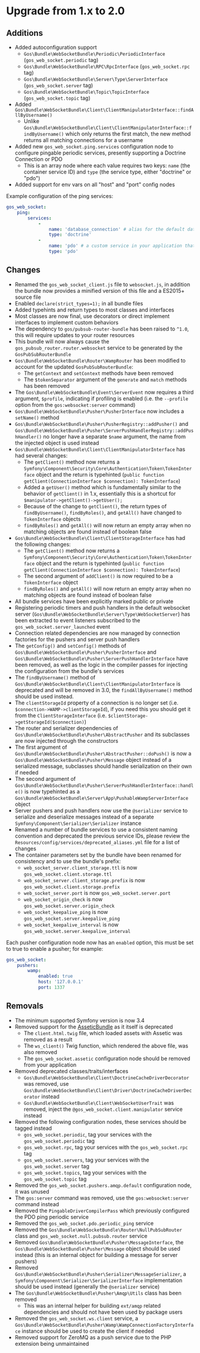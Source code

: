 # Upgrade from 1.x to 2.0

## Additions

- Added autoconfiguration support
    - `Gos\Bundle\WebSocketBundle\Periodic\PeriodicInterface` (`gos_web_socket.periodic` tag)
    - `Gos\Bundle\WebSocketBundle\RPC\RpcInterface` (`gos_web_socket.rpc` tag)
    - `Gos\Bundle\WebSocketBundle\Server\Type\ServerInterface` (`gos_web_socket.server` tag)
    - `Gos\Bundle\WebSocketBundle\Topic\TopicInterface` (`gos_web_socket.topic` tag)
- Added `Gos\Bundle\WebSocketBundle\Client\ClientManipulatorInterface::findAllByUsername()`
    - Unlike `Gos\Bundle\WebSocketBundle\Client\ClientManipulatorInterface::findByUsername()` which only returns the first match, the new method returns all matching connections for a username
- Added new `gos_web_socket.ping.services` configuration node to configure pingable periodic services, presently supporting a Doctrine Connection or PDO
    - This is an array node where each value requires two keys: `name` (the container service ID) and `type` (the service type, either "doctrine" or "pdo")
- Added support for env vars on all "host" and "port" config nodes
    
Example configuration of the ping services:

```yaml
gos_web_socket:
    ping:
        services:
            -
                name: 'database_connection' # alias for the default database connection created by the DoctrineBundle
                type: 'doctrine'
            -
                name: 'pdo' # a custom service in your application that is a PDO connection
                type: 'pdo'

```

## Changes

- Renamed the `gos_web_socket_client.js` file to `websocket.js`, in addition the bundle now provides a minified version of this file and a ES2015+ source file
- Enabled `declare(strict_types=1);` in all bundle files
- Added typehints and return types to most classes and interfaces
- Most classes are now final, use decorators or direct implement interfaces to implement custom behaviors
- The dependency to `gos/pubsub-router-bundle` has been raised to `^1.0`, this will require updates to your router resources
- This bundle will now always cause the `gos_pubsub_router.router.websocket` service to be generated by the `GosPubSubRouterBundle`
- `Gos\Bundle\WebSocketBundle\Router\WampRouter` has been modified to account for the updated `GosPubSubRouterBundle`:
    - The `getContext` and `setContext` methods have been removed
    - The `$tokenSeparator` argument of the `generate` and `match` methods has been removed
- The `Gos\Bundle\WebSocketBundle\Event\ServerEvent` now requires a third argument, `$profile`, indicating if profiling is enabled (i.e. the `--profile` option from the `gos:websocket:server` command)
- `Gos\Bundle\WebSocketBundle\Pusher\PusherInterface` now includes a `setName()` method
- `Gos\Bundle\WebSocketBundle\Pusher\PusherRegistry::addPusher()` and `Gos\Bundle\WebSocketBundle\Pusher\ServerPushHandlerRegistry::addPushHandler()` no longer have a separate `$name` argument, the name from the injected object is used instead
- `Gos\Bundle\WebSocketBundle\Client\ClientManipulatorInterface` has had several changes:
    - The `getClient()` method now returns a `Symfony\Component\Security\Core\Authentication\Token\TokenInterface` object and the return is typehinted (`public function getClient(ConnectionInterface $connection): TokenInterface`)
    - Added a `getUser()` method which is fundamentally similar to the behavior of `getClient()` in 1.x, essentially this is a shortcut for `$manipulator->getClient()->getUser();`
    - Because of the change to `getClient()`, the return types of `findByUsername()`, `findByRoles()`, and `getAll()` have changed to `TokenInterface` objects
    - `findByRoles()` and `getAll()` will now return an empty array when no matching objects are found instead of boolean false
- `Gos\Bundle\WebSocketBundle\Client\ClientStorageInterface` has had the following changes:
    - The `getClient()` method now returns a `Symfony\Component\Security\Core\Authentication\Token\TokenInterface` object and the return is typehinted (`public function getClient(ConnectionInterface $connection): TokenInterface`)
    - The second argument of `addClient()` is now required to be a `TokenInterface` object
    - `findByRoles()` and `getAll()` will now return an empty array when no matching objects are found instead of boolean false
- All bundle services have been explicitly marked public or private
- Registering periodic timers and push handlers in the default websocket server (`Gos\Bundle\WebSocketBundle\Server\Type\WebSocketServer`) has been extracted to event listeners subscribed to the `gos_web_socket.server_launched` event
- Connection related dependencies are now managed by connection factories for the pushers and server push handlers
- The `getConfig()` and `setConfig()` methods of `Gos\Bundle\WebSocketBundle\Pusher\PusherInterface` and `Gos\Bundle\WebSocketBundle\Pusher\ServerPushHandlerInterface` have been removed, as well as the logic in the compiler passes for injecting the configuration from the bundle's services
- The `findByUsername()` method of `Gos\Bundle\WebSocketBundle\Client\ClientManipulatorInterface` is deprecated and will be removed in 3.0, the `findAllByUsername()` method should be used instead.
- The `clientStorageId` property of a connection is no longer set (i.e. `$connection->WAMP->clientStorageId`), if you need this you should get it from the `ClientStorageInterface` (i.e. `$clientStorage->getStorageId($connection)`)
- The router and serializer dependencies of `Gos\Bundle\WebSocketBundle\Pusher\AbstractPusher` and its subclasses are now injected through the constructors
- The first argument of `Gos\Bundle\WebSocketBundle\Pusher\AbstractPusher::doPush()` is now a `Gos\Bundle\WebSocketBundle\Pusher\Message` object instead of a serialized message, subclasses should handle serialization on their own if needed
- The second argument of `Gos\Bundle\WebSocketBundle\Pusher\ServerPushHandlerInterface::handle()` is now typehinted as a `Gos\Bundle\WebSocketBundle\Server\App\PushableWampServerInterface` object
- Server pushers and push handlers now use the `@serializer` service to serialize and deserialize messages instead of a separate `Symfony\Component\Serializer\Serializer` instance
- Renamed a number of bundle services to use a consistent naming convention and deprecated the previous service IDs, please review the `Resources/config/services/deprecated_aliases.yml` file for a list of changes
- The container parameters set by the bundle have been renamed for consistency and to use the bundle's prefix:
    - `web_socket_server.client_storage.ttl` is now `gos_web_socket.client.storage.ttl`
    - `web_socket_server.client_storage.prefix` is now `gos_web_socket.client.storage.prefix`
    - `web_socket_server.port` is now `gos_web_socket.server.port`
    - `web_socket_origin_check` is now `gos_web_socket.server.origin_check`
    - `web_socket_keepalive_ping` is now `gos_web_socket.server.keepalive_ping`
    - `web_socket_keepalive_interval` is now `gos_web_socket.server.keepalive_interval`

Each pusher configuration node now has an `enabled` option, this must be set to true to enable a pusher; for example:

```yaml
gos_web_socket:
    pushers:
        wamp:
            enabled: true
            host: '127.0.0.1'
            port: 1337
```

## Removals

- The minimum supported Symfony version is now 3.4
- Removed support for the [AsseticBundle](https://github.com/symfony/assetic-bundle) as it itself is deprecated
    - The `client.html.twig` file, which loaded assets with Assetic was removed as a result
    - The `ws_client()` Twig function, which rendered the above file, was also removed
    - The `gos_web_socket.assetic` configuration node should be removed from your application
- Removed deprecated classes/traits/interfaces
    - `Gos\Bundle\WebSocketBundle\Client\DoctrineCacheDriverDecorator` was removed, use `Gos\Bundle\WebSocketBundle\Client\Driver\DoctrineCacheDriverDecorator` instead
    - `Gos\Bundle\WebSocketBundle\Client\WebSocketUserTrait` was removed, inject the `@gos_web_socket.client.manipulator` service instead
- Removed the following configuration nodes, these services should be tagged instead
    - `gos_web_socket.periodic`, tag your services with the `gos_web_socket.periodic` tag
    - `gos_web_socket.rpc`, tag your services with the `gos_web_socket.rpc` tag
    - `gos_web_socket.servers`, tag your services with the `gos_web_socket.server` tag
    - `gos_web_socket.topics`, tag your services with the `gos_web_socket.topic` tag
- Removed the `gos_web_socket.pushers.amqp.default` configuration node, it was unused
- The `gos:server` command was removed, use the `gos:websocket:server` command instead
- Removed the `PingableDriverCompilerPass` which previously configured the PDO ping periodic service
- Removed the `gos_web_socket.pdo.periodic_ping` service 
- Removed the `Gos\Bundle\WebSocketBundle\Router\NullPubSubRouter` class and `gos_web_socket.null.pubsub.router` service
- Removed `Gos\Bundle\WebSocketBundle\Pusher\MessageInterface`, the `Gos\Bundle\WebSocketBundle\Pusher\Message` object should be used instead (this is an internal object for building a message for server pushers)
- Removed `Gos\Bundle\WebSocketBundle\Pusher\Serializer\MessageSerializer`, a `Symfony\Component\Serializer\SerializerInterface` implementation should be used instead (generally the `@serializer` service)
- The `Gos\Bundle\WebSocketBundle\Pusher\Amqp\Utils` class has been removed
    - This was an internal helper for building `ext/amqp` related dependencies and should not have been used by package users
- Removed the `gos_web_socket.ws.client` service, a `Gos\Bundle\WebSocketBundle\Pusher\Wamp\WampConnectionFactoryInterface` instance should be used to create the client if needed
- Removed support for ZeroMQ as a push service due to the PHP extension being unmaintained
